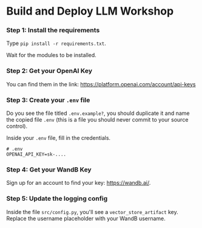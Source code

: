 # Build and Deploy LLM Workshop


### Step 1: Install the requirements
Type `pip install -r requirements.txt`.

Wait for the modules to be installed.

### Step 2: Get your OpenAI Key
You can find them in the link: https://platform.openai.com/account/api-keys

### Step 3: Create your `.env` file
Do you see the file titled `.env.example?`, you should duplicate it and name
the copied file `.env` (this is a file you should never commit to your source control).

Inside your `.env` file, fill in the credentials.

```
# .env
OPENAI_API_KEY=sk-....
```

### Step 4: Get your WandB Key
Sign up for an account to find your key: https://wandb.ai/.

### Step 5: Update the logging config
Inside the file `src/config.py`, you'll see a `vector_store_artifact` key.
Replace the username placeholder with your WandB username.


